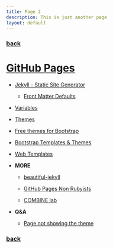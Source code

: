```yaml
---
title: Page 2
description: This is just another page
layout: default
---
```


### [back](./)

# [GitHub Pages](https://pages.github.com/)

- [Jekyll - Static Site Generator](
   https://www.youtube.com/watch?v=T1itpPvFWHI&list=PLLAZ4kZ9dFpOPV5C5Ay0pHaa0RJFhcmcB
  )

  - [Front Matter Defaults](
     https://youtu.be/CLCaJJ1zUHU
    )

- [Variables](
   https://jekyllrb.com/docs/variables/
  )

- [Themes](
   https://rubygems.org/search?query=jekyll-theme
  )

- [Free themes for Bootstrap](
   https://bootswatch.com/
  )

- [Bootstrap Templates & Themes](
   https://wrapbootstrap.com/
  )

- [Web Templates](
   https://themeforest.net/
  )

- **MORE**
  - [beautiful-jekyll](
     https://deanattali.com/beautiful-jekyll/
    )

  - [GitHub Pages Non Rubyists](
     https://ehmatthes.github.io/GitHub-Pages-Non-Rubyists/
    )

  - [COMBINE lab](
     https://github.com/COMBINE-lab/COMBINE-lab.github.io
    )

- **Q&A**
  - [Page not showing the theme](
     https://github.community/t5/GitHub-Pages/Page-not-showing-the-theme/td-p/5545
    )

### [back](./)

